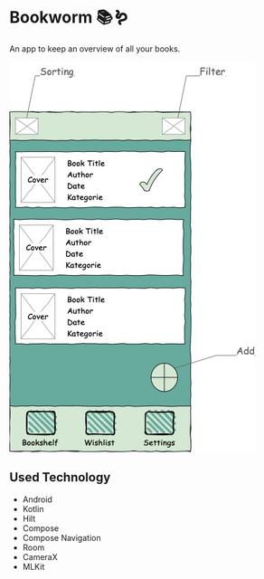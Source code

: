 # Bookworm 📚🪱

An app to keep an overview of all your books.    

![wireframe](https://github.com/camina-apps/Bookworm/blob/main/Untitled%20Diagram.jpg "Logo Title Text 1")


## Used Technology
- Android
- Kotlin
- Hilt
- Compose
- Compose Navigation
- Room
- CameraX
- MLKit
